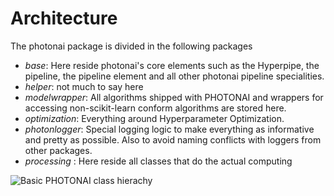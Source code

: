 # Architecture

The photonai package is divided in the following packages

* _base_:
  Here reside photonai's core elements such as the Hyperpipe, the pipeline, the pipeline element and all other photonai pipeline specialities.
* _helper_: not much to say here
* _modelwrapper_:
  All algorithms shipped with PHOTONAI and wrappers for accessing non-scikit-learn conform algorithms are stored here. 
* _optimization_:
  Everything around Hyperparameter Optimization.
* _photonlogger_:
  Special logging logic to make everything as informative and pretty as possible. Also to avoid naming conflicts with
  loggers from other packages.
* _processing_ :  Here reside all classes that do the actual computing
    

![Basic PHOTONAI class hierachy](/assets/images/architecture.jpg "PHOTONAI class diagram")